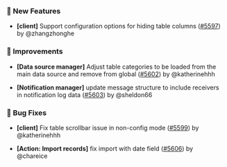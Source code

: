### 🎉 New Features

- **[client]** Support configuration options for hiding table columns ([#5597](https://github.com/nocobase/nocobase/pull/5597)) by @zhangzhonghe

### 🚀 Improvements

- **[Data source manager]** Adjust table categories to be loaded from the main data source and remove from global ([#5602](https://github.com/nocobase/nocobase/pull/5602)) by @katherinehhh

- **[Notification manager]** update message structure to include receivers in notification log data ([#5603](https://github.com/nocobase/nocobase/pull/5603)) by @sheldon66

### 🐛 Bug Fixes

- **[client]** Fix table scrollbar issue in non-config mode ([#5599](https://github.com/nocobase/nocobase/pull/5599)) by @katherinehhh

- **[Action: Import records]** fix import with date field ([#5606](https://github.com/nocobase/nocobase/pull/5606)) by @chareice

